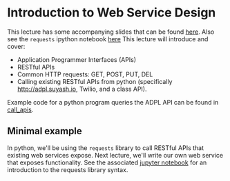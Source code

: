 # Introduction to Web Service Design

This lecture has some accompanying slides that can be found [here](https://docs.google.com/presentation/d/1sCWA78KixOqvwXuSoF2QAtZ8LAMRAxv0pU8B-9kVDd8/edit?usp=sharing). Also see the `requests` ipython notebook [here](Requests.ipynb) This lecture will introduce and cover:
* Application Programmer Interfaces (APIs)
* RESTful APIs
* Common HTTP requests: GET, POST, PUT, DEL
* Calling existing RESTful APIs from python (specifically http://adpl.suyash.io, Twilio, and a class API). 

Example code for a python program queries the ADPL API can be found in [call_apis](call_apis/).

## Minimal example
In python, we'll be using the `requests` library to call RESTful APIs that existing web services expose. Next lecture, we'll write our own web service that exposes functionality. See the associated [jupyter notebook](Requests.ipynb) for an introduction to the requests library syntax.
